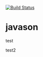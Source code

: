 [![Build Status](https://travis-ci.org/simplemart/javason.svg?branch=master)](https://travis-ci.org/simplemart/javason)
# javason
test

test2